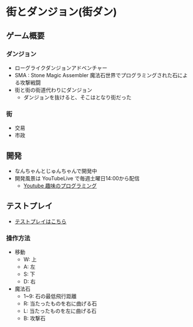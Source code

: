 # 街とダンジョン(街ダン)

## ゲーム概要

### ダンジョン

* ローグライクダンジョンアドベンチャー
* SMA : Stone Magic Assembler 魔法石世界でプログラミングされた石による攻撃戦闘
* 街と街の街道代わりにダンジョン
  * ダンジョンを抜けると、そこはとなり街だった

### 街

* 交易
* 市政

## 開発

* なんちゃんとじゅんちゃんで開発中
* 開発風景は YouTubeLive で毎週土曜日14:00から配信
  * [Youtube 趣味のプログラミング](https://www.youtube.com/channel/UClZj9tdR1TRkxglnaA55pJA)

## テストプレイ

* [テストプレイはこちら](https://nanbanchicken.github.io/town_and_dungeon/)

### 操作方法

* 移動
  * W: 上
  * A: 左
  * S: 下
  * D: 右
* 魔法石
  * 1~9: 石の最低飛行距離
  * R: 当たったものを右に曲げる石
  * L: 当たったものを左に曲げる石
  * B: 攻撃石
